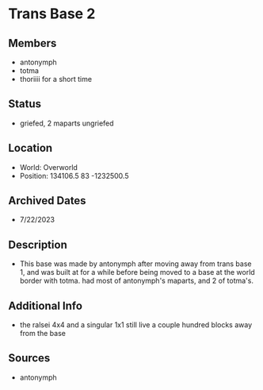 # Trans Base 2

## Members
- antonymph
- totma
- thoriiii for a short time

## Status
- griefed, 2 maparts ungriefed

## Location
- World: Overworld
- Position: 134106.5 83 -1232500.5

## Archived Dates
- 7/22/2023

## Description
- This base was made by antonymph after moving away from trans base 1, and was built at for a while before being moved to a base at the world border with totma. had most of antonymph's maparts, and 2 of totma's. 

## Additional Info
- the ralsei 4x4 and a singular 1x1 still live a couple hundred blocks away from the base

## Sources
- antonymph
